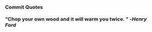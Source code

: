 ### Commit Quotes <br> <br> <q>Chop your own wood and it will warm you twice. </q> -<em>Henry Ford</em>

